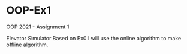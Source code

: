 # OOP-Ex1
OOP 2021 - Assignment 1

Elevator Simulator
Based on Ex0 I will use the online algorithm to make offline algorithm.
